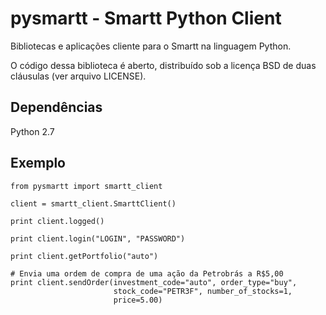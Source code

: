 
# pysmartt - Smartt Python Client

Bibliotecas e aplicações cliente para o Smartt na linguagem Python.

O código dessa biblioteca é aberto, distribuído sob a licença BSD de duas
cláusulas (ver arquivo LICENSE).


## Dependências

Python 2.7


## Exemplo

	from pysmartt import smartt_client

	client = smartt_client.SmarttClient()

	print client.logged()

	print client.login("LOGIN", "PASSWORD")

	print client.getPortfolio("auto")

	# Envia uma ordem de compra de uma ação da Petrobrás a R$5,00
	print client.sendOrder(investment_code="auto", order_type="buy",
						   stock_code="PETR3F", number_of_stocks=1,
						   price=5.00)
